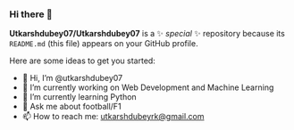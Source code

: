 ### Hi there 👋


**Utkarshdubey07/Utkarshdubey07** is a ✨ _special_ ✨ repository because its `README.md` (this file) appears on your GitHub profile.

Here are some ideas to get you started:
- 👋 Hi, I’m @utkarshdubey07
- 🔭 I’m currently working on Web Development and Machine Learning
- 🌱 I’m currently learning Python 
- 💬 Ask me about football/F1
- 📫 How to reach me: utkarshdubeyrk@gmail.com

